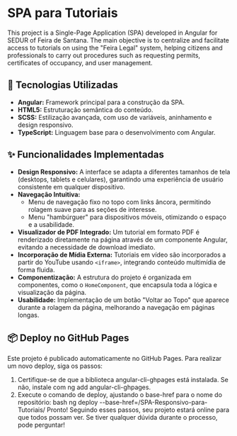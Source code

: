# SPA para Tutoriais

This project is a Single-Page Application (SPA) developed in Angular for SEDUR of Feira de Santana. The main objective is to centralize and facilitate access to tutorials on using the "Feira Legal" system, helping citizens and professionals to carry out procedures such as requesting permits, certificates of occupancy, and user management.

## 🚀 Tecnologias Utilizadas

- **Angular:** Framework principal para a construção da SPA.
- **HTML5:** Estruturação semântica do conteúdo.
- **SCSS:** Estilização avançada, com uso de variáveis, aninhamento e design responsivo.
- **TypeScript:** Linguagem base para o desenvolvimento com Angular.

## ✨ Funcionalidades Implementadas

- **Design Responsivo:** A interface se adapta a diferentes tamanhos de tela (desktops, tablets e celulares), garantindo uma experiência de usuário consistente em qualquer dispositivo.
- **Navegação Intuitiva:**
  - Menu de navegação fixo no topo com links âncora, permitindo rolagem suave para as seções de interesse.
  - Menu "hambúrguer" para dispositivos móveis, otimizando o espaço e a usabilidade.
- **Visualizador de PDF Integrado:** Um tutorial em formato PDF é renderizado diretamente na página através de um componente Angular, evitando a necessidade de download imediato.
- **Incorporação de Mídia Externa:** Tutoriais em vídeo são incorporados a partir do YouTube usando `<iframe>`, integrando conteúdo multimídia de forma fluida.
- **Componentização:** A estrutura do projeto é organizada em componentes, como o `HomeComponent`, que encapsula toda a lógica e visualização da página.
- **Usabilidade:** Implementação de um botão "Voltar ao Topo" que aparece durante a rolagem da página, melhorando a navegação em páginas longas.

## 📦 Deploy no GitHub Pages
Este projeto é publicado automaticamente no GitHub Pages. 
Para realizar um novo deploy, siga os passos: 
1. Certifique-se de que a biblioteca angular-cli-ghpages está instalada. Se não, instale com ng add angular-cli-ghpages.
2. Execute o comando de deploy, ajustando o base-href para o nome do repositório: bash ng deploy --base-href=/SPA-Responsivo-para-Tutoriais/ 
Pronto! Seguindo esses passos, seu projeto estará online para que todos possam ver. Se tiver qualquer dúvida durante o processo, pode perguntar!


